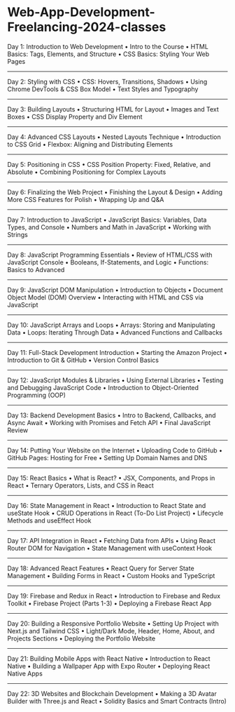 # Web-App-Development-Freelancing-2024-classes

Day 1: Introduction to Web Development
•	Intro to the Course
•	HTML Basics: Tags, Elements, and Structure
•	CSS Basics: Styling Your Web Pages
________________________________________
Day 2: Styling with CSS
•	CSS: Hovers, Transitions, Shadows
•	Using Chrome DevTools & CSS Box Model
•	Text Styles and Typography
________________________________________
Day 3: Building Layouts
•	Structuring HTML for Layout
•	Images and Text Boxes
•	CSS Display Property and Div Element
________________________________________
Day 4: Advanced CSS Layouts
•	Nested Layouts Technique
•	Introduction to CSS Grid
•	Flexbox: Aligning and Distributing Elements
________________________________________
Day 5: Positioning in CSS
•	CSS Position Property: Fixed, Relative, and Absolute
•	Combining Positioning for Complex Layouts
________________________________________
Day 6: Finalizing the Web Project
•	Finishing the Layout & Design
•	Adding More CSS Features for Polish
•	Wrapping Up and Q&A
________________________________________
Day 7: Introduction to JavaScript
•	JavaScript Basics: Variables, Data Types, and Console
•	Numbers and Math in JavaScript
•	Working with Strings
________________________________________
Day 8: JavaScript Programming Essentials
•	Review of HTML/CSS with JavaScript Console
•	Booleans, If-Statements, and Logic
•	Functions: Basics to Advanced
________________________________________
Day 9: JavaScript DOM Manipulation
•	Introduction to Objects
•	Document Object Model (DOM) Overview
•	Interacting with HTML and CSS via JavaScript
________________________________________
Day 10: JavaScript Arrays and Loops
•	Arrays: Storing and Manipulating Data
•	Loops: Iterating Through Data
•	Advanced Functions and Callbacks
________________________________________
Day 11: Full-Stack Development Introduction
•	Starting the Amazon Project
•	Introduction to Git & GitHub
•	Version Control Basics
________________________________________
Day 12: JavaScript Modules & Libraries
•	Using External Libraries
•	Testing and Debugging JavaScript Code
•	Introduction to Object-Oriented Programming (OOP)
________________________________________
Day 13: Backend Development Basics
•	Intro to Backend, Callbacks, and Async Await
•	Working with Promises and Fetch API
•	Final JavaScript Review
________________________________________
Day 14: Putting Your Website on the Internet
•	Uploading Code to GitHub
•	GitHub Pages: Hosting for Free
•	Setting Up Domain Names and DNS
________________________________________
Day 15: React Basics
•	What is React?
•	JSX, Components, and Props in React
•	Ternary Operators, Lists, and CSS in React
________________________________________
Day 16: State Management in React
•	Introduction to React State and useState Hook
•	CRUD Operations in React (To-Do List Project)
•	Lifecycle Methods and useEffect Hook
________________________________________
Day 17: API Integration in React
•	Fetching Data from APIs
•	Using React Router DOM for Navigation
•	State Management with useContext Hook
________________________________________
Day 18: Advanced React Features
•	React Query for Server State Management
•	Building Forms in React
•	Custom Hooks and TypeScript
________________________________________
Day 19: Firebase and Redux in React
•	Introduction to Firebase and Redux Toolkit
•	Firebase Project (Parts 1-3)
•	Deploying a Firebase React App
________________________________________
Day 20: Building a Responsive Portfolio Website
•	Setting Up Project with Next.js and Tailwind CSS
•	Light/Dark Mode, Header, Home, About, and Projects Sections
•	Deploying the Portfolio Website
________________________________________
Day 21: Building Mobile Apps with React Native
•	Introduction to React Native
•	Building a Wallpaper App with Expo Router
•	Deploying React Native Apps
________________________________________
Day 22: 3D Websites and Blockchain Development
•	Making a 3D Avatar Builder with Three.js and React
•	Solidity Basics and Smart Contracts (Intro)

